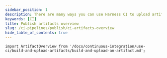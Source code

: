 ```yaml
---
sidebar_position: 1
description: There are many ways you can use Harness CI to upload artifacts.
keywords: [CI]
title: Publish artifacts overview
slug: /ci-pipelines/publish/ci-artifacts-overview
hide_table_of_contents: true
---
```


```mdx-code-block
import ArtifactOverview from '/docs/continuous-integration/use-ci/build-and-upload-artifacts/build-and-upload-an-artifact.md';
```

<ArtifactOverview />